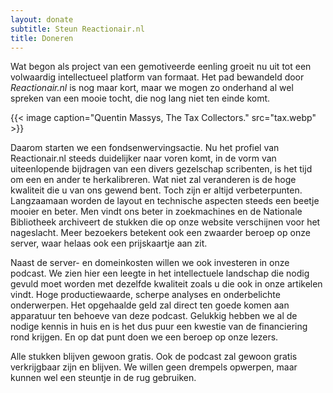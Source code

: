 ```yaml
---
layout: donate
subtitle: Steun Reactionair.nl
title: Doneren
---
```


Wat begon als project van een gemotiveerde eenling groeit nu uit tot een volwaardig intellectueel platform van formaat. Het pad bewandeld door *Reactionair.nl* is nog maar kort, maar we mogen zo onderhand al wel spreken van een mooie tocht, die nog lang niet ten einde komt.

{{< image caption="Quentin Massys, The Tax Collectors." src="tax.webp" >}}
		
Daarom starten we een fondsenwervingsactie. Nu het profiel van Reactionair.nl steeds duidelijker naar voren komt, in de vorm van uiteenlopende bijdragen van een divers gezelschap scribenten, is het tijd om een en ander te herkalibreren. Wat niet zal veranderen is de hoge kwaliteit die u van ons gewend bent. Toch zijn er altijd verbeterpunten. Langzaamaan worden de layout en technische aspecten steeds een beetje mooier en beter. Men vindt ons beter in zoekmachines en de Nationale Bibliotheek archiveert de stukken die op onze website verschijnen voor het nageslacht. Meer bezoekers betekent ook een zwaarder beroep op onze server, waar helaas ook een prijskaartje aan zit.
		
Naast de server- en domeinkosten willen we ook investeren in onze podcast. We zien hier een leegte in het intellectuele landschap die nodig gevuld moet worden met dezelfde kwaliteit zoals u die ook in onze artikelen vindt. Hoge productiewaarde, scherpe analyses en onderbelichte onderwerpen. Het opgehaalde geld zal direct ten goede komen aan apparatuur ten behoeve van deze podcast. Gelukkig hebben we al de nodige kennis in huis en is het dus puur een kwestie van de financiering rond krijgen. En op dat punt doen we een beroep op onze lezers.

Alle stukken blijven gewoon gratis. Ook de podcast zal gewoon gratis verkrijgbaar zijn en blijven. We willen geen drempels opwerpen, maar kunnen wel een steuntje in de rug gebruiken.
